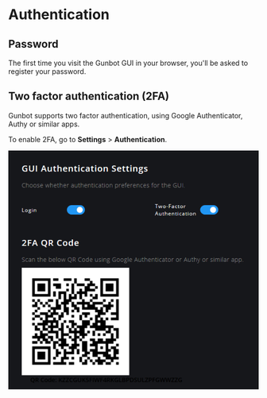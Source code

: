 # Authentication

## Password

The first time you visit the Gunbot GUI in your browser, you'll be asked to register your password.



## Two factor authentication \(2FA\)

Gunbot supports two factor authentication, using Google Authenticator, Authy or similar apps.

To enable 2FA, go to **Settings** &gt; **Authentication**.

![Do not scan the image above, instead use the unique QR code generated in Gunbot.](../.gitbook/assets/image%20%2828%29.png)





